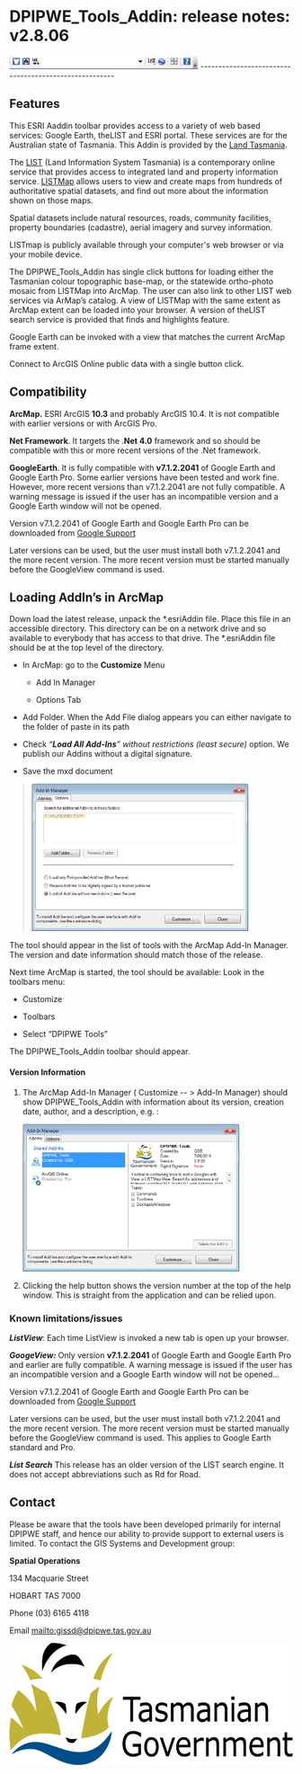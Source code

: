 DPIPWE\_Tools\_Addin: release notes: v2.8.06
============================================

<img src="media/DPIPWE_Tools_toolbar.png" width="336" height="24" />
------------------------------------------------------

Features
--------

This ESRI Aaddin toolbar provides access to a variety of web based services: Google Earth, theLIST and ESRI portal. These services are for the Australian state of Tasmania. This Addin is provided by the [Land Tasmania](<http://dpipwe.tas.gov.au/land-tasmania>).

The [LIST](<http://dpipwe.tas.gov.au/land-tasmania/the-list>)  (Land Information System Tasmania) is a contemporary online service that provides access to integrated land and property information service. [LISTMap](<http://dpipwe.tas.gov.au/land-tasmania/the-list/listmap>) allows users to view and create maps from hundreds of authoritative spatial datasets, and find out more about the information shown on those maps.

Spatial datasets include natural resources, roads, community facilities, property boundaries (cadastre), aerial imagery and survey information.

LISTmap is publicly available through your computer's web browser or via your mobile device.

The DPIPWE\_Tools\_Addin has single click buttons for loading either the Tasmanian colour topographic base-map, or the statewide ortho-photo mosaic from LISTMap into ArcMap. The user can also link to other LIST web services via ArMap’s catalog. A view of LISTMap with the same extent as ArcMap extent can be loaded into your browser. A version of theLIST search service is provided that finds and highlights feature.

Google Earth can be invoked with a view that matches the current ArcMap frame extent.

Connect to ArcGIS Online public data with a single button click.

Compatibility
-------------

**ArcMap.** ESRI ArcGIS **10.3** and probably ArcGIS 10.4. It is not compatible with earlier versions or with ArcGIS Pro.

**Net Framework**. It targets the .**Net 4.0** framework and so should be compatible with this or more recent versions of the .Net framework.

**GoogleEarth**. It is fully compatible with **v7.1.2.2041** of Google Earth and Google Earth Pro. Some earlier versions have been tested and work fine. However, more recent versions than v7.1.2.2041 are not fully compatible. A warning message is issued if the user has an incompatible version and a Google Earth window will not be opened.

Version v7.1.2.2041 of Google Earth and Google Earth Pro can be downloaded from [Google Support](https://support.google.com/earth/answer/168344?hl=en)

Later versions can be used, but the user must install both v7.1.2.2041 and the more recent version. The more recent version must be started manually before the GoogleView command is used.

Loading AddIn’s in ArcMap
-------------------------

Down load the latest release, unpack the \*.esriAddin file. Place this file in an accessible directory. This directory can be on a network drive and so available to everybody that has access to that drive. The \*.esriAddin file should be at the top level of the directory.

-   In ArcMap: go to the **Customize** Menu

    -   Add In Manager

    -   Options Tab

-   Add Folder. When the Add File dialog appears you can either navigate to the folder of paste in its path

-   Check *“**Load All Add-Ins**” without restrictions (least secure)* option. We publish our Addins without a digital signature.

-   Save the mxd document

> <img src="media/AddIn_Manager_Options3.png" width="385" height="262" />

The tool should appear in the list of tools with the ArcMap Add-In Manager. The version and date information should match those of the release.

Next time ArcMap is started, the tool should be available: Look in the toolbars menu:

-   Customize

-   Toolbars

-   Select “DPIPWE Tools”

 The DPIPWE\_Tools\_Addin toolbar should appear.

#### Version Information

1.  The ArcMap Add-In Manager ( Customize -- &gt; Add-In Manager) should show DPIPWE\_Tools\_Addin with information about its version, creation date, author, and a description, e.g. :

    <img src="media/DPIPWETools_Info.png" width="385" height="262" />

2.  Clicking the help button shows the version number at the top of the help window. This is straight from the application and can be relied upon.

### Known limitations/issues

***ListView***: Each time ListView is invoked a new tab is open up your browser.

***GoogeView:*** Only version **v7.1.2.2041** of Google Earth and Google Earth Pro and earlier are fully compatible. A warning message is issued if the user has an incompatible version and a Google Earth window will not be opened...

Version v7.1.2.2041 of Google Earth and Google Earth Pro can be downloaded from [Google Support](https://support.google.com/earth/answer/168344?hl=en)

Later versions can be used, but the user must install both v7.1.2.2041 and the more recent version. The more recent version must be started manually before the GoogleView command is used. This applies to Google Earth standard and Pro.

***List Search*** This release has an older version of the LIST search engine. It does not accept abbreviations such as Rd for Road.

Contact
-------

Please be aware that the tools have been developed primarily for internal DPIPWE staff, and hence our ability to provide support to external users is limited. To contact the GIS Systems and Development group:

**Spatial Operations**

134 Macquarie Street

HOBART TAS 7000

Phone (03) 6165 4118

Email [mailto:gissd@dpipwe.tas.gov.au](mailto:gissd@dpipwe.tas.gov.au)

<img src="media/Tas_Gov_logo.jpg" width="601" height="217" />
